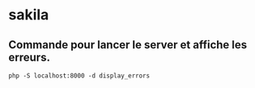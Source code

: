 # sakila
## Commande pour lancer le server et affiche les erreurs.
 ``` 
 php -S localhost:8000 -d display_errors 
 ```
